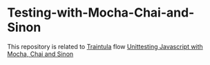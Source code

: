 # Testing-with-Mocha-Chai-and-Sinon

This repository is related to [Traintula](http://www.traintula.com) flow [Unittesting Javascript with Mocha, Chai and Sinon](http://www.traintula.com/#/flow/30)
